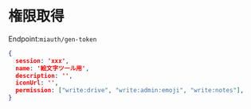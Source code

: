 
# 権限取得
Endpoint:`miauth/gen-token`
```json
{
  session: 'xxx',
  name: '絵文字ツール用',
  description: '',
  iconUrl: '',
  permission: ["write:drive", "write:admin:emoji", "write:notes"],
}
```
